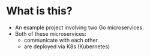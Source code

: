 # What is this?
- An example project involving two Go microservices.
- Both of these microservices: 
    - communicate with each other
    - are deployed via K8s (Kubernetes)
